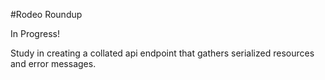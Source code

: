 #Rodeo Roundup  

In Progress!  

Study in creating a collated api endpoint that gathers serialized resources and error messages.  
